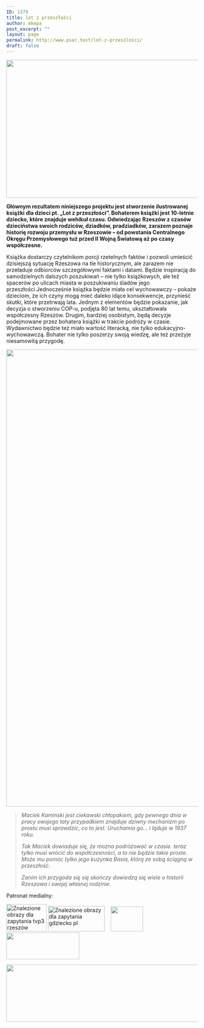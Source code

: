 ```yaml
---
ID: 1379
title: lot z przeszłości
author: mkepa
post_excerpt: ""
layout: page
permalink: http://www.psar.test/lot-z-przeszlosci/
draft: false
---
```

<a href="http://www.psar.test/wp-content/uploads/2017/08/20476194_1456543601091767_4828966249318601786_n.jpg"><img class="alignnone wp-image-1384 size-full" title="lot z przeszłości" src="http://www.psar.test/wp-content/uploads/2017/08/20476194_1456543601091767_4828966249318601786_n.jpg" alt="" width="960" height="363" /></a>
<p style="text-align: left;"><strong>Głównym rezultatem niniejszego projektu jest stworzenie ilustrowanej książki dla dzieci pt. „Lot z przeszłości”. Bohaterem książki jest 10-letnie dziecko, które znajduje wehikuł czasu. Odwiedzając Rzeszów z czasów dzieciństwa swoich rodziców, dziadków, pradziadków, zarazem poznaje historię rozwoju przemysłu w Rzeszowie – od powstania Centralnego Okręgu Przemysłowego tuż przed II Wojną Światową aż po czasy współczesne.</strong></p>
<p style="text-align: left;">Książka dostarczy czytelnikom porcji rzetelnych faktów i pozwoli umieścić dzisiejszą sytuację Rzeszowa na tle historycznym, ale zarazem nie przeładuje odbiorców szczegółowymi faktami i datami. Będzie inspiracją do samodzielnych dalszych poszukiwań – nie tylko książkowych, ale też spacerów po ulicach miasta w poszukiwaniu śladów jego przeszłości.Jednocześnie książka będzie miała cel wychowawczy – pokaże dzieciom, że ich czyny mogą mieć daleko idące konsekwencje, przynieść skutki, które przetrwają lata. Jednym z elementów będzie pokazanie, jak decyzja o stworzeniu COP-u, podjęta 80 lat temu, ukształtowała współczesny Rzeszów. Drugim, bardziej osobistym, będą decyzje podejmowane przez bohatera książki w trakcie podróży w czasie. Wydawnictwo będzie też miało wartość literacką, nie tylko edukacyjno- wychowawczą. Bohater nie tylko poszerzy swoją wiedzę, ale też przeżyje niesamowitą przygodę.</p>
<p style="text-align: center;"><a href="http://www.psar.test/wp-content/uploads/2017/08/lot-z-przeszłosci-okladki.png"><img class="alignnone wp-image-1387 size-full" title="lot z przeszłości" src="http://www.psar.test/wp-content/uploads/2017/08/lot-z-przeszłosci-okladki.png" alt="" width="3936" height="1203" /></a></p>

<blockquote>
<p style="text-align: left;"><em>Maciek Kamiński jest ciekawski chłopakiem, gdy pewnego dnia w pracy swojego taty przypadkiem znajduje dziwny mechanizm po prostu musi sprawdzić, co to jest. Uruchamia go... i ląduje w 1937 roku.</em></p>
<p style="text-align: left;"><em>Tak Maciek dowiaduje się, że można podróżować w czasie. teraz tylko musi wrócić do współczesności, a to nie będzie takie proste. Może mu pomóc tylko jego kuzynka Basia, którą ze sobą ściągną w przeszłość.</em></p>
<p style="text-align: left;"><em>Zanim ich przygoda się się skończy dowiedzą się wiele o historii Rzeszowa i swojej własnej rodzin</em><em>ie.</em></p>
</blockquote>
<p style="text-align: left;">Patronat medialny:</p>
<p style="text-align: left;"><img class="irc_mi" src="https://s.tvp.pl/repository/attachment/6/6/7/667007b5a9e0ec6e2e144f71c69946f61473943056324.jpg" alt="Znalezione obrazy dla zapytania tvp3 rzeszów" width="106" height="72" /> <img class="" src="http://www.robomotion.rzeszow.pl/gfx/slider/gdziecko.png" alt="Znalezione obrazy dla zapytania gdziecko pl" width="149" height="67" />    <a href="http://www.psar.test/wp-content/uploads/2017/08/radiorze.png"><img class="alignnone wp-image-1388" src="http://www.psar.test/wp-content/uploads/2017/08/polskie-radio-rzeszów.png" alt="" width="85" height="66" /></a><a href="http://www.psar.test/wp-content/uploads/2017/08/nowiny-1.png"><img class="alignnone wp-image-1391" src="http://www.psar.test/wp-content/uploads/2017/08/nowiny-1.png" alt="" width="192" height="70" /></a></p>
<p style="text-align: left;"></p>
<p style="text-align: left;"><a href="http://www.psar.test/wp-content/uploads/2017/08/radiorze.png"><img class="alignnone size-full wp-image-1598" src="http://www.psar.test/wp-content/uploads/2017/08/radioradiorzeszów-1.png" alt="" width="966" height="151" /></a></p>